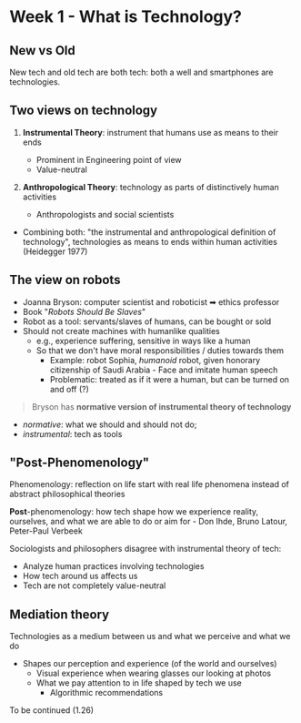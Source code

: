 # Week 1 - What is Technology?

## New vs Old

New tech and old tech are both tech: both a well and smartphones are technologies.

## Two views on technology

1. **Instrumental Theory**: instrument that humans use as means to their ends
    - Prominent in Engineering point of view
    - Value-neutral

2. **Anthropological Theory**: technology as parts of distinctively human activities
    - Anthropologists and social scientists

- Combining both: "the instrumental and anthropological definition of technology", technologies as means to ends within human activities (Heidegger 1977)

## The view on robots

- Joanna Bryson: computer scientist and roboticist ➡ ethics professor
- Book "_Robots Should Be Slaves_"
- Robot as a tool: servants/slaves of humans, can be bought or sold
- Should not create machines with humanlike qualities
  - e.g., experience suffering, sensitive in ways like a human
  - So that we don't have moral responsibilities / duties towards them
    - Example: robot Sophia, _humanoid_ robot, given honorary citizenship of Saudi Arabia - Face and imitate human speech
    - Problematic: treated as if it were a human, but can be turned on and off (?)

> Bryson has **normative version of instrumental theory of technology**

- _normative_: what we should and should not do;
- _instrumental_: tech as tools

## "Post-Phenomenology"

Phenomenology: reflection on life start with real life phenomena instead of abstract philosophical theories

**Post**-phenomenology: how tech shape how we experience reality, ourselves, and what we are able to do or aim for
    - Don Ihde, Bruno Latour, Peter-Paul Verbeek

Sociologists and philosophers disagree with instrumental theory of tech:

- Analyze human practices involving technologies
- How tech around us affects us
- Tech are not completely value-neutral

## Mediation theory

Technologies as a medium between us and what we perceive and what we do

- Shapes our perception and experience (of the world and ourselves)
  - Visual experience when wearing glasses our looking at photos
  - What we pay attention to in life shaped by tech we use
    - Algorithmic recommendations

To be continued (1.26)
